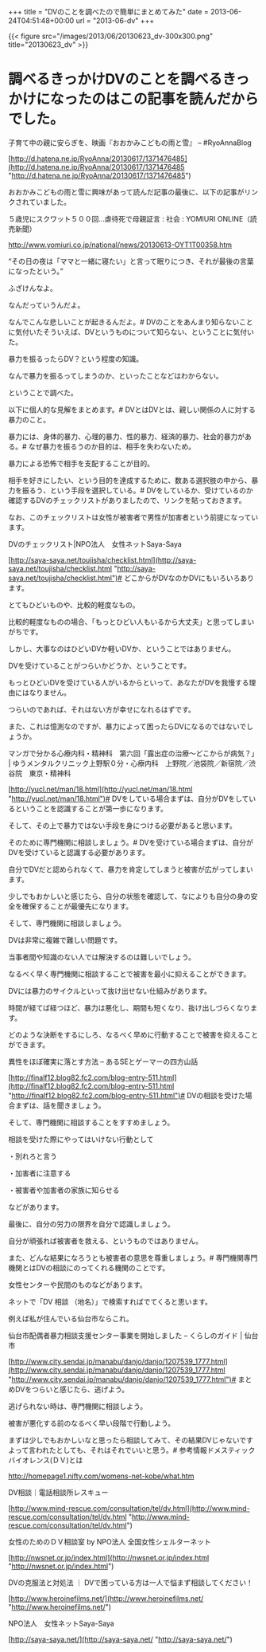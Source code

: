 +++
title = "DVのことを調べたので簡単にまとめてみた"
date = 2013-06-24T04:51:48+00:00
url = "2013-06-dv"
+++

{{< figure src="/images/2013/06/20130623_dv-300x300.png" title="20130623_dv" >}}

# 調べるきっかけDVのことを調べるきっかけになったのはこの記事を読んだからでした。

子育て中の親に安らぎを、映画『おおかみこどもの雨と雪』 &#8211; #RyoAnnaBlog
  
[http://d.hatena.ne.jp/RyoAnna/20130617/1371476485](http://d.hatena.ne.jp/RyoAnna/20130617/1371476485 "http://d.hatena.ne.jp/RyoAnna/20130617/1371476485")
  

  
おおかみこどもの雨と雪に興味があって読んだ記事の最後に、以下の記事がリンクされていました。
  

  
５歳児にスクワット５００回…虐待死で母親証言 : 社会 : YOMIURI ONLINE（読売新聞）
  
http://www.yomiuri.co.jp/national/news/20130613-OYT1T00358.htm
  

  
“その日の夜は「ママと一緒に寝たい」と言って眠りにつき、それが最後の言葉になったという。”
  
ふざけんなよ。
  
なんだっていうんだよ。
  
なんでこんな悲しいことが起きるんだよ。# DVのことをあんまり知らないことに気付いたそういえば、DVというものについて知らない、ということに気付いた。
  
暴力を振るったらDV？という程度の知識。
  
なんで暴力を振るってしまうのか、といったことなどはわからない。
  
ということで調べた。
  
以下に個人的な見解をまとめます。# DVとはDVとは、親しい関係の人に対する暴力のこと。
  
暴力には、身体的暴力、心理的暴力、性的暴力、経済的暴力、社会的暴力がある。# なぜ暴力を振るうのか目的は、相手を失わないため。
  
暴力による恐怖で相手を支配することが目的。
  
相手を好きにしたい、という目的を達成するために、数ある選択肢の中から、暴力を振るう、という手段を選択している。# DVをしているか、受けているのか確認するDVのチェックリストがありましたので、リンクを貼っておきます。
  
なお、このチェックリストは女性が被害者で男性が加害者という前提になっています。
  

  
DVのチェックリスト|NPO法人　女性ネットSaya-Saya
  
[http://saya-saya.net/toujisha/checklist.html](http://saya-saya.net/toujisha/checklist.html "http://saya-saya.net/toujisha/checklist.html")# どこからがDVなのかDVにもいろいろあります。
  
とてもひどいものや、比較的軽度なもの。
  
比較的軽度なものの場合、「もっとひどい人もいるから大丈夫」と思ってしまいがちです。
  
しかし、大事なのはひどいDVか軽いDVか、ということではありません。
  
DVを受けていることがつらいかどうか、ということです。
  
もっとひどいDVを受けている人がいるからといって、あなたがDVを我慢する理由にはなりません。
  
つらいのであれば、それはない方が幸せになれるはずです。
  
また、これは憶測なのですが、暴力によって困ったらDVになるのではないでしょうか。
  

  
マンガで分かる心療内科・精神科　第六回「露出症の治療～どこからが病気？」 | ゆうメンタルクリニック上野駅０分・心療内科　上野院／池袋院／新宿院／渋谷院　東京・精神科
  
[http://yucl.net/man/18.html](http://yucl.net/man/18.html "http://yucl.net/man/18.html")# DVをしている場合まずは、自分がDVをしているということを認識することが第一歩になります。
  
そして、その上で暴力ではない手段を身につける必要があると思います。
  
そのために専門機関に相談しましょう。# DVを受けている場合まずは、自分がDVを受けていると認識する必要があります。
  
自分でDVだと認められなくて、暴力を肯定してしまうと被害が広がってしまいます。
  
少しでもおかしいと感じたら、自分の状態を確認して、なによりも自分の身の安全を確保することが最優先になります。
  
そして、専門機関に相談しましょう。
  
DVは非常に複雑で難しい問題です。
  
当事者間や知識のない人では解決するのは難しいでしょう。
  
なるべく早く専門機関に相談することで被害を最小に抑えることができます。
  

  
DVには暴力のサイクルといって抜け出せない仕組みがあります。
  
時間が経てば経つほど、暴力は悪化し、期間も短くなり、抜け出しづらくなります。
  
どのような決断をするにしろ、なるべく早めに行動することで被害を抑えることができます。
  

  
異性をほぼ確実に落とす方法 &#8211; あるSEとゲーマーの四方山話
  
[http://finalf12.blog82.fc2.com/blog-entry-511.html](http://finalf12.blog82.fc2.com/blog-entry-511.html "http://finalf12.blog82.fc2.com/blog-entry-511.html")# DVの相談を受けた場合まずは、話を聞きましょう。
  
そして、専門機関に相談することをすすめましょう。
  
相談を受けた際にやってはいけない行動として
  
・別れろと言う
  
・加害者に注意する
  
・被害者や加害者の家族に知らせる
  
などがあります。
  
最後に、自分の労力の限界を自分で認識しましょう。
  
自分が頑張れば被害者を救える、というものではありません。
  
また、どんな結果になろうとも被害者の意思を尊重しましょう。# 専門機関専門機関とはDVの相談にのってくれる機関のことです。
  
女性センターや民間のものなどがあります。
  
ネットで「DV 相談 （地名）」で検索すればでてくると思います。
  
例えば私が住んでいる仙台市ならこれ。
  

  
仙台市配偶者暴力相談支援センター事業を開始しました &#8211; くらしのガイド | 仙台市
  
[http://www.city.sendai.jp/manabu/danjo/danjo/1207539_1777.html](http://www.city.sendai.jp/manabu/danjo/danjo/1207539_1777.html "http://www.city.sendai.jp/manabu/danjo/danjo/1207539_1777.html")# まとめDVをつらいと感じたら、逃げよう。
  
逃げられない時は、専門機関に相談しよう。
  
被害が悪化する前のなるべく早い段階で行動しよう。
  
まずは少しでもおかしいなと思ったら相談してみて、その結果DVじゃないですよって言われたとしても、それはそれでいいと思う。# 参考情報ドメスティックバイオレンス(ＤＶ)とは
  
http://homepage1.nifty.com/womens-net-kobe/what.htm
  

  
DV相談｜電話相談所レスキュー
  
[http://www.mind-rescue.com/consultation/tel/dv.html](http://www.mind-rescue.com/consultation/tel/dv.html "http://www.mind-rescue.com/consultation/tel/dv.html")
  

  
女性のためのＤＶ相談室 by NPO法人 全国女性シェルターネット
  
[http://nwsnet.or.jp/index.html](http://nwsnet.or.jp/index.html "http://nwsnet.or.jp/index.html")
  

  
DVの克服法と対処法 ｜ DVで困っている方は一人で悩まず相談してください！
  
[http://www.heroinefilms.net/](http://www.heroinefilms.net/ "http://www.heroinefilms.net/")
  

  
NPO法人　女性ネットSaya-Saya
  
[http://saya-saya.net/](http://saya-saya.net/ "http://saya-saya.net/")